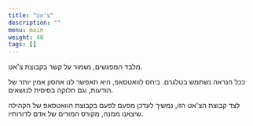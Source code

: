 ```yaml
---
title: "צ'אט"
description: ""
menu: main
weight: 40
tags: []
---
```


מלבד המפגשים, נשמור על קשר בקבוצת צ'אט.

ככל הנראה נשתמש בטלגרם. ביחס לוואטסאפ, היא תאפשר לנו אחסון אמין יותר של הודעות, וגם חלוקה בסיסית לנושאים.

לצד קבוצת הצ'אט הזו, נמשיך לעדכן מפעם לפעם בקבוצת הוואטסאפ של הקהילה שיצאנו ממנה, מקורס המורים של אדם לדורותיו.
